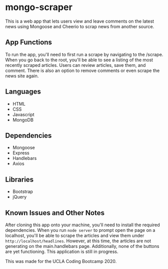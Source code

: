 # mongo-scraper
This is a web app that lets users view and leave comments on the latest news using Mongoose and Cheerio to scrap news from another source.

## App Functions

To run the app, you'll need to first run a scrape by navigating to the /scrape. When you go back to the root, you'll be able to see a listing of the most recently scraped articles. Users can review articles, save them, and comment. There is also an option to remove comments or even scrape the news site again.

## Languages
* HTML
* CSS
* Javascript
* MongoDB

## Dependencies
* Mongoose
* Express
* Handlebars
* Axios

## Libraries
* Bootstrap
* jQuery

## Known Issues and Other Notes
After cloning this app onto your machine, you'll need to install the required dependencies. When you run `node server` to prompt open the page on a localhost, you'll be able to scrape the articles and view them under `http://localhost/headlines`. However, at this time, the articles are not generating on the main.handlebars page. Additionally, none of the buttons are yet functioning. This application is still in progress.

This was made for the UCLA Coding Bootcamp 2020.
